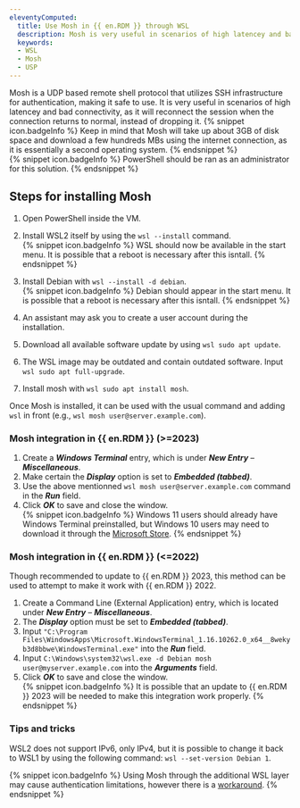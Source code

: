 ```yaml
---
eleventyComputed:
  title: Use Mosh in {{ en.RDM }} through WSL
  description: Mosh is very useful in scenarios of high latencey and bad connectivity, as it will reconnect the session when the connection returns to normal, instead of dropping it
  keywords: 
  - WSL
  - Mosh
  - USP
---
```

Mosh is a UDP based remote shell protocol that utilizes SSH infrastructure for authentication, making it safe to use. It is very useful in scenarios of high latencey and bad connectivity, as it will reconnect the session when the connection returns to normal, instead of dropping it.
{% snippet icon.badgeInfo %}
Keep in mind that Mosh will take up about 3GB of disk space and download a few hundreds MBs using the internet connection, as it is essentially a second operating system.
{% endsnippet %}  
{% snippet icon.badgeInfo %}
PowerShell should be ran as an administrator for this solution.
{% endsnippet %}  

## Steps for installing Mosh
1. Open PowerShell inside the VM.
1. Install WSL2 itself by using the `wsl --install` command.  
{% snippet icon.badgeInfo %}
WSL should now be available in the start menu. It is possible that a reboot is necessary after this isntall.
{% endsnippet %}  

3. Install Debian with `wsl --install -d debian`.  
{% snippet icon.badgeInfo %}
Debian should appear in the start menu. It is possible that a reboot is necessary after this isntall.
{% endsnippet %}  

4. An assistant may ask you to create a user account during the installation.
1. Download all available software update by using `wsl sudo apt update`.
1. The WSL image may be outdated and contain outdated software. Input `wsl sudo apt full-upgrade`.
1. Install mosh with `wsl sudo apt install mosh`.

Once Mosh is installed, it can be used with the usual command and adding `wsl` in front (e.g., `wsl mosh user@server.example.com`).

### Mosh integration in {{ en.RDM }} (>=2023)
1. Create a ***Windows Terminal*** entry, which is under ***New Entry*** – ***Miscellaneous***.
1. Make certain the ***Display*** option is set to ***Embedded (tabbed)***.
1. Use the above mentionned `wsl mosh user@server.example.com` command in the ***Run*** field.
1. Click ***OK*** to save and close the window.  
{% snippet icon.badgeInfo %}
Windows 11 users should already have Windows Terminal preinstalled, but Windows 10 users may need to download it through the [Microsoft Store](https://apps.microsoft.com/store/detail/windows-terminal/9N0DX20HK701).
{% endsnippet %}

### Mosh integration in {{ en.RDM }} (<=2022)
Though recommended to update to {{ en.RDM }} 2023, this method can be used to attempt to make it work with {{ en.RDM }} 2022.
1. Create a Command Line (External Application) entry, which is located  under ***New Entry*** – ***Miscellaneous***.
1. The ***Display*** option must be set to ***Embedded (tabbed)***.
1. Input `"C:\Program Files\WindowsApps\Microsoft.WindowsTerminal_1.16.10262.0_x64__8wekyb3d8bbwe\WindowsTerminal.exe"` into the ***Run*** field.
1. Input `C:\Windows\system32\wsl.exe -d Debian mosh user@myserver.example.com` into the ***Arguments*** field.
1. Click ***OK*** to save and close the window.  
{% snippet icon.badgeInfo %}
It is possible that an update to {{ en.RDM }} 2023 will be needed to make this integration work properly.
{% endsnippet %}

### Tips and tricks
WSL2 does not support IPv6, only IPv4, but it is possible to change it back to WSL1 by using the following command: `wsl --set-version Debian 1`.

{% snippet icon.badgeInfo %}
Using Mosh through the additional WSL layer may cause authentication limitations, however there is a [workaround](https://forum.devolutions.net/topics/37256/support-for-mosh#175076).
{% endsnippet %}
